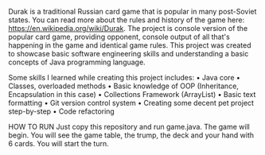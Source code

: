 Durak is a traditional Russian card game that is popular in many post-Soviet states. 
You can read more about the rules and history of the game here: https://en.wikipedia.org/wiki/Durak.
The project is console version of the popular card game, providing opponent, console output of all that's happening in the game and identical game rules.
This project was created to showcase basic software engineering skills and understanding a basic concepts of Java programming language. 

Some skills I learned while creating this project includes:
• Java core
• Classes, overloaded methods
• Basic knowledge of OOP (Inheritance, Encapsulation in this case)
• Collections Framework (ArrayList)
• Basic text formatting
• Git version control system
• Creating some decent pet project step-by-step
• Code refactoring

HOW TO RUN
Just copy this repository and run game.java. The game will begin. You will see the game table, the trump, the deck and your hand with 6 cards. You will start the turn.
